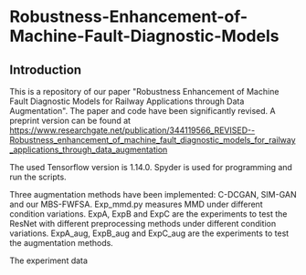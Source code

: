 # Robustness-Enhancement-of-Machine-Fault-Diagnostic-Models
## Introduction
This is a repository of our paper "Robustness Enhancement of Machine Fault Diagnostic Models for Railway Applications through Data Augmentation". 
The paper and code have been significantly revised. A preprint version can be found at https://www.researchgate.net/publication/344119566_REVISED--Robustness_enhancement_of_machine_fault_diagnostic_models_for_railway_applications_through_data_augmentation

The used Tensorflow version is 1.14.0. Spyder is used for programming and run the scripts.

Three augmentation methods have been implemented: C-DCGAN, SIM-GAN and our MBS-FWFSA.
Exp_mmd.py measures MMD under different condition variations. ExpA, ExpB and ExpC are the experiments to test the ResNet with different preprocessing methods under different condition variations.  ExpA_aug, ExpB_aug and ExpC_aug are the experiments to test the augmentation methods.

The experiment data
